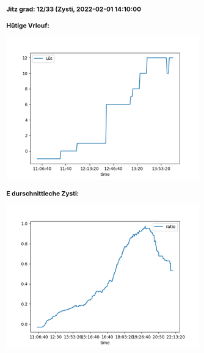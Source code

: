 ### Jitz grad: 12/33 (Zysti, 2022-02-01 14:10:00

### Hütige Vrlouf:
![Graph](Today.png)

### E durschnittleche Zysti:
![Graph](Zysti.png)
